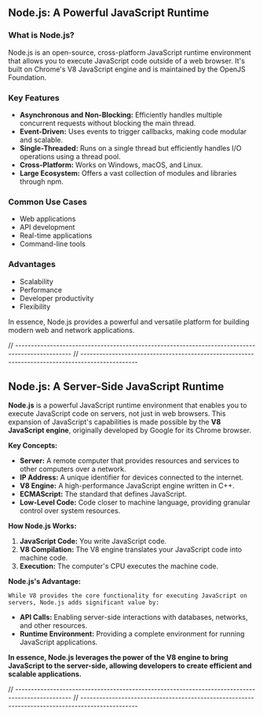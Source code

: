 ## Node.js: A Powerful JavaScript Runtime

### What is Node.js?

Node.js is an open-source, cross-platform JavaScript runtime environment that allows you to execute JavaScript code outside of a web browser. It's built on Chrome's V8 JavaScript engine and is maintained by the OpenJS Foundation.

### Key Features

- **Asynchronous and Non-Blocking:** Efficiently handles multiple concurrent requests without blocking the main thread.
- **Event-Driven:** Uses events to trigger callbacks, making code modular and scalable.
- **Single-Threaded:** Runs on a single thread but efficiently handles I/O operations using a thread pool.
- **Cross-Platform:** Works on Windows, macOS, and Linux.
- **Large Ecosystem:** Offers a vast collection of modules and libraries through npm.

### Common Use Cases

- Web applications
- API development
- Real-time applications
- Command-line tools

### Advantages

- Scalability
- Performance
- Developer productivity
- Flexibility

In essence, Node.js provides a powerful and versatile platform for building modern web and network applications.

// ------------------------------------------------------------------------------------------------
// ------------------------------------------------------------------------------------------------

## Node.js: A Server-Side JavaScript Runtime

**Node.js**
is a powerful JavaScript runtime environment that enables you to execute JavaScript code on servers, not just in web browsers. This expansion of JavaScript's capabilities is made possible by the **V8 JavaScript engine**, originally developed by Google for its Chrome browser.

**Key Concepts:**

- **Server:**
  A remote computer that provides resources and services to other computers over a network.
- **IP Address:**
  A unique identifier for devices connected to the internet.
- **V8 Engine:**
  A high-performance JavaScript engine written in C++.
- **ECMAScript:**
  The standard that defines JavaScript.
- **Low-Level Code:**
  Code closer to machine language, providing granular control over system resources.

**How Node.js Works:**

1. **JavaScript Code:**
   You write JavaScript code.
2. **V8 Compilation:**
   The V8 engine translates your JavaScript code into machine code.
3. **Execution:**
   The computer's CPU executes the machine code.

**Node.js's Advantage:**

    While V8 provides the core functionality for executing JavaScript on servers, Node.js adds significant value by:

- **API Calls:**
  Enabling server-side interactions with databases, networks, and other resources.
- **Runtime Environment:**
  Providing a complete environment for running JavaScript applications.

**In essence, Node.js leverages the power of the V8 engine to bring JavaScript to the server-side, allowing developers to create efficient and scalable applications.**

// ------------------------------------------------------------------------------------------------
// ------------------------------------------------------------------------------------------------
